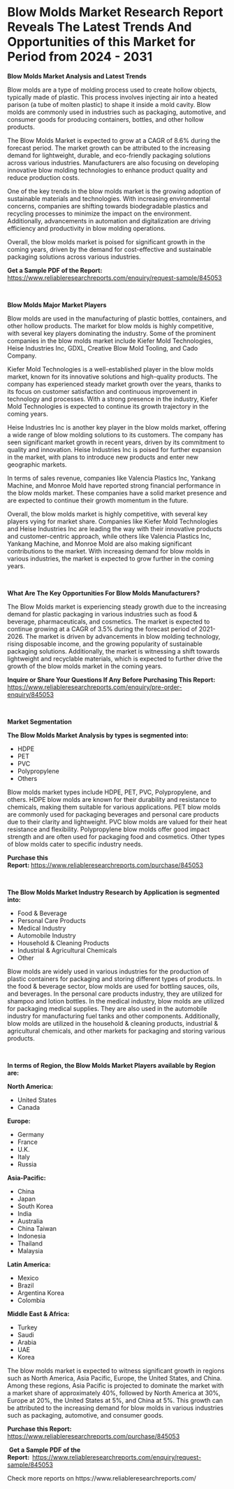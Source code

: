 <p><h1>Blow Molds Market Research Report Reveals The Latest Trends And Opportunities of this Market for Period from 2024 - 2031</h1></p><p><strong>Blow Molds Market Analysis and Latest Trends</strong></p>
<p><p>Blow molds are a type of molding process used to create hollow objects, typically made of plastic. This process involves injecting air into a heated parison (a tube of molten plastic) to shape it inside a mold cavity. Blow molds are commonly used in industries such as packaging, automotive, and consumer goods for producing containers, bottles, and other hollow products.</p><p>The Blow Molds Market is expected to grow at a CAGR of 8.6% during the forecast period. The market growth can be attributed to the increasing demand for lightweight, durable, and eco-friendly packaging solutions across various industries. Manufacturers are also focusing on developing innovative blow molding technologies to enhance product quality and reduce production costs.</p><p>One of the key trends in the blow molds market is the growing adoption of sustainable materials and technologies. With increasing environmental concerns, companies are shifting towards biodegradable plastics and recycling processes to minimize the impact on the environment. Additionally, advancements in automation and digitalization are driving efficiency and productivity in blow molding operations.</p><p>Overall, the blow molds market is poised for significant growth in the coming years, driven by the demand for cost-effective and sustainable packaging solutions across various industries.</p></p>
<p><strong>Get a Sample PDF of the Report:&nbsp;</strong> <a href="https://www.reliableresearchreports.com/enquiry/request-sample/845053">https://www.reliableresearchreports.com/enquiry/request-sample/845053</a></p>
<p>&nbsp;</p>
<p><strong>Blow Molds Major Market Players</strong></p>
<p><p>Blow molds are used in the manufacturing of plastic bottles, containers, and other hollow products. The market for blow molds is highly competitive, with several key players dominating the industry. Some of the prominent companies in the blow molds market include Kiefer Mold Technologies, Heise Industries Inc, GDXL, Creative Blow Mold Tooling, and Cado Company.</p><p>Kiefer Mold Technologies is a well-established player in the blow molds market, known for its innovative solutions and high-quality products. The company has experienced steady market growth over the years, thanks to its focus on customer satisfaction and continuous improvement in technology and processes. With a strong presence in the industry, Kiefer Mold Technologies is expected to continue its growth trajectory in the coming years.</p><p>Heise Industries Inc is another key player in the blow molds market, offering a wide range of blow molding solutions to its customers. The company has seen significant market growth in recent years, driven by its commitment to quality and innovation. Heise Industries Inc is poised for further expansion in the market, with plans to introduce new products and enter new geographic markets.</p><p>In terms of sales revenue, companies like Valencia Plastics Inc, Yankang Machine, and Monroe Mold have reported strong financial performance in the blow molds market. These companies have a solid market presence and are expected to continue their growth momentum in the future.</p><p>Overall, the blow molds market is highly competitive, with several key players vying for market share. Companies like Kiefer Mold Technologies and Heise Industries Inc are leading the way with their innovative products and customer-centric approach, while others like Valencia Plastics Inc, Yankang Machine, and Monroe Mold are also making significant contributions to the market. With increasing demand for blow molds in various industries, the market is expected to grow further in the coming years.</p></p>
<p>&nbsp;</p>
<p><strong>What Are The Key Opportunities For Blow Molds Manufacturers?</strong></p>
<p><p>The Blow Molds market is experiencing steady growth due to the increasing demand for plastic packaging in various industries such as food & beverage, pharmaceuticals, and cosmetics. The market is expected to continue growing at a CAGR of 3.5% during the forecast period of 2021-2026. The market is driven by advancements in blow molding technology, rising disposable income, and the growing popularity of sustainable packaging solutions. Additionally, the market is witnessing a shift towards lightweight and recyclable materials, which is expected to further drive the growth of the blow molds market in the coming years.</p></p>
<p><strong>Inquire or Share Your Questions If Any Before Purchasing This Report:</strong> <a href="https://www.reliableresearchreports.com/enquiry/pre-order-enquiry/845053">https://www.reliableresearchreports.com/enquiry/pre-order-enquiry/845053</a></p>
<p>&nbsp;</p>
<p><strong>Market Segmentation</strong></p>
<p><strong>The Blow Molds Market Analysis by types is segmented into:</strong></p>
<p><ul><li>HDPE</li><li>PET</li><li>PVC</li><li>Polypropylene</li><li>Others</li></ul></p>
<p><p>Blow molds market types include HDPE, PET, PVC, Polypropylene, and others. HDPE blow molds are known for their durability and resistance to chemicals, making them suitable for various applications. PET blow molds are commonly used for packaging beverages and personal care products due to their clarity and lightweight. PVC blow molds are valued for their heat resistance and flexibility. Polypropylene blow molds offer good impact strength and are often used for packaging food and cosmetics. Other types of blow molds cater to specific industry needs.</p></p>
<p><strong>Purchase this Report:&nbsp;</strong><a href="https://www.reliableresearchreports.com/purchase/845053">https://www.reliableresearchreports.com/purchase/845053</a></p>
<p>&nbsp;</p>
<p><strong>The Blow Molds Market Industry Research by Application is segmented into:</strong></p>
<p><ul><li>Food & Beverage</li><li>Personal Care Products</li><li>Medical Industry</li><li>Automobile Industry</li><li>Household & Cleaning Products</li><li>Industrial & Agricultural Chemicals</li><li>Other</li></ul></p>
<p><p>Blow molds are widely used in various industries for the production of plastic containers for packaging and storing different types of products. In the food & beverage sector, blow molds are used for bottling sauces, oils, and beverages. In the personal care products industry, they are utilized for shampoo and lotion bottles. In the medical industry, blow molds are utilized for packaging medical supplies. They are also used in the automobile industry for manufacturing fuel tanks and other components. Additionally, blow molds are utilized in the household & cleaning products, industrial & agricultural chemicals, and other markets for packaging and storing various products.</p></p>
<p>&nbsp;</p>
<p><strong>In terms of Region, the Blow Molds Market Players available by Region are:</strong></p>
<p>
    <p> <strong> North America: </strong>
        <ul>
            <li>United States</li>
            <li>Canada</li>
        </ul>
        </p> 
    <p> <strong> Europe: </strong>
        <ul>
            <li>Germany</li>
            <li>France</li>
            <li>U.K.</li>
            <li>Italy</li>
            <li>Russia</li>
        </ul>
        </p> 
    <p> <strong> Asia-Pacific: </strong>
        <ul>
            <li>China</li>
            <li>Japan</li>
            <li>South Korea</li>
            <li>India</li>
            <li>Australia</li>
            <li>China Taiwan</li>
            <li>Indonesia</li>
            <li>Thailand</li>
            <li>Malaysia</li>
        </ul>
        </p> 
    <p> <strong> Latin America: </strong>
        <ul>
            <li>Mexico</li>
            <li>Brazil</li>
            <li>Argentina Korea</li>
            <li>Colombia</li>
        </ul>
        </p> 
    <p> <strong> Middle East & Africa: </strong>
        <ul>
            <li>Turkey</li>
            <li>Saudi</li>
            <li>Arabia</li>
            <li>UAE</li>
            <li>Korea</li>
        </ul>
    </p>
    </p>
<p><p>The blow molds market is expected to witness significant growth in regions such as North America, Asia Pacific, Europe, the United States, and China. Among these regions, Asia Pacific is projected to dominate the market with a market share of approximately 40%, followed by North America at 30%, Europe at 20%, the United States at 5%, and China at 5%. This growth can be attributed to the increasing demand for blow molds in various industries such as packaging, automotive, and consumer goods.</p></p>
<p><strong>Purchase this Report: </strong><a href="https://www.reliableresearchreports.com/purchase/845053">https://www.reliableresearchreports.com/purchase/845053</a></p>
<p>&nbsp;<strong>Get a Sample PDF of the Report:&nbsp;&nbsp;</strong><a href="https://www.reliableresearchreports.com/enquiry/request-sample/845053">https://www.reliableresearchreports.com/enquiry/request-sample/845053</a></p>
<p><strong></strong></p>
<p>Check more reports on https://www.reliableresearchreports.com/</p>